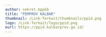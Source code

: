 ```yaml
---
author: sekret.bppkb
title: "PEMPROV KALBAR"
thumbnail: /Link-Terkait/thumbnails/ppid.png
logo: /Link-Terkait/logo/ppid.png
eurl: https://ppid.kalbarprov.go.id/
---
```

